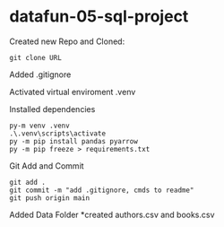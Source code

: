 # datafun-05-sql-project


Created new Repo and Cloned:
```
git clone URL
```
Added .gitignore 

Activated virtual enviroment
.venv

Installed dependencies
```
py-m venv .venv
.\.venv\scripts\activate
py -m pip install pandas pyarrow
py -m pip freeze > requirements.txt
```
Git Add and Commit
``` 
git add .
git commit -m "add .gitignore, cmds to readme"
git push origin main
```

Added Data Folder
*created authors.csv and books.csv



